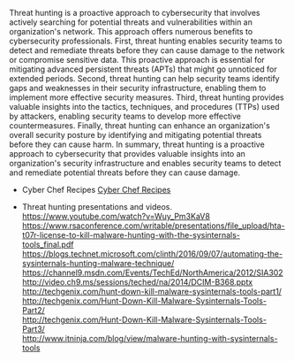 Threat hunting is a proactive approach to cybersecurity that involves actively searching for potential threats and vulnerabilities within an organization's network. This approach offers numerous benefits to cybersecurity professionals. First, threat hunting enables security teams to detect and remediate threats before they can cause damage to the network or compromise sensitive data. This proactive approach is essential for mitigating advanced persistent threats (APTs) that might go unnoticed for extended periods. Second, threat hunting can help security teams identify gaps and weaknesses in their security infrastructure, enabling them to implement more effective security measures. Third, threat hunting provides valuable insights into the tactics, techniques, and procedures (TTPs) used by attackers, enabling security teams to develop more effective countermeasures. Finally, threat hunting can enhance an organization's overall security posture by identifying and mitigating potential threats before they can cause harm. In summary, threat hunting is a proactive approach to cybersecurity that provides valuable insights into an organization's security infrastructure and enables security teams to detect and remediate potential threats before they can cause damage.  

* Cyber Chef Recipes
[Cyber Chef Recipes](https://github.com/mattnotmax/cyberchef-recipes)  

* Threat hunting presentations and videos.  
https://www.youtube.com/watch?v=Wuy_Pm3KaV8  
https://www.rsaconference.com/writable/presentations/file_upload/hta-t07r-license-to-kill-malware-hunting-with-the-sysinternals-tools_final.pdf  
https://blogs.technet.microsoft.com/clinth/2016/09/07/automating-the-sysinternals-hunting-malware-technique/  
https://channel9.msdn.com/Events/TechEd/NorthAmerica/2012/SIA302  
http://video.ch9.ms/sessions/teched/na/2014/DCIM-B368.pptx  
http://techgenix.com/hunt-down-kill-malware-sysinternals-tools-part1/  
http://techgenix.com/Hunt-Down-Kill-Malware-Sysinternals-Tools-Part2/  
http://techgenix.com/Hunt-Down-Kill-Malware-Sysinternals-Tools-Part3/  
http://www.itninja.com/blog/view/malware-hunting-with-sysinternals-tools  
